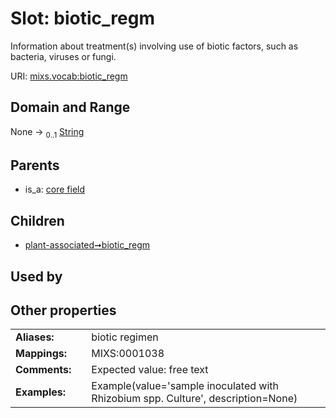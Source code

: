 
# Slot: biotic_regm


Information about treatment(s) involving use of biotic factors, such as bacteria, viruses or fungi.

URI: [mixs.vocab:biotic_regm](https://w3id.org/mixs/vocab/biotic_regm)


## Domain and Range

None &#8594;  <sub>0..1</sub> [String](types/String.md)

## Parents

 *  is_a: [core field](core_field.md)

## Children

 *  [plant-associated➞biotic_regm](plant_associated_biotic_regm.md)

## Used by


## Other properties

|  |  |  |
| --- | --- | --- |
| **Aliases:** | | biotic regimen |
| **Mappings:** | | MIXS:0001038 |
| **Comments:** | | Expected value: free text |
| **Examples:** | | Example(value='sample inoculated with Rhizobium spp. Culture', description=None) |

